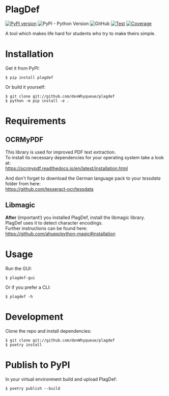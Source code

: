 # PlagDef

[![PyPI version](https://badge.fury.io/py/plagdef.svg)](https://badge.fury.io/py/plagdef)
![PyPI - Python Version](https://img.shields.io/pypi/pyversions/plagdef)
![GitHub](https://img.shields.io/github/license/devWhyqueue/plagdef)
[![Test](https://github.com/devWhyqueue/plagdef/actions/workflows/cd.yml/badge.svg)](https://github.com/devWhyqueue/plagdef/actions/workflows/test.yml)
[![Coverage](https://sonarcloud.io/api/project_badges/measure?project=devWhyqueue_plagdef&metric=coverage)](https://sonarcloud.io/dashboard?id=devWhyqueue_plagdef)

A tool which makes life hard for students who try to make theirs simple.

# Installation

Get it from PyPI:

```
$ pip install plagdef
````

Or build it yourself:

```
$ git clone git://github.com/devWhyqueue/plagdef
$ python -m pip install -e .
````

# Requirements

## OCRMyPDF

This library is used for improved PDF text extraction.\
To install its necessary dependencies for your operating system take a look at:\
https://ocrmypdf.readthedocs.io/en/latest/installation.html

And don't forget to download the German language pack to your _tessdata_ folder from here:\
https://github.com/tesseract-ocr/tessdata

## Libmagic

**After** (important!) you installed PlagDef, install the libmagic library.\
PlagDef uses it to detect character encodings.\
Further instructions can be found here:\
https://github.com/ahupp/python-magic#installation

# Usage

Run the GUI:

```
$ plagdef-gui
````

Or if you prefer a CLI:

```
$ plagdef -h
````

# Development

Clone the repo and install dependencies:

```
$ git clone git://github.com/devWhyqueue/plagdef
$ poetry install
````

# Publish to PyPI

In your virtual environment build and upload PlagDef:

```
$ poetry publish --build
````

